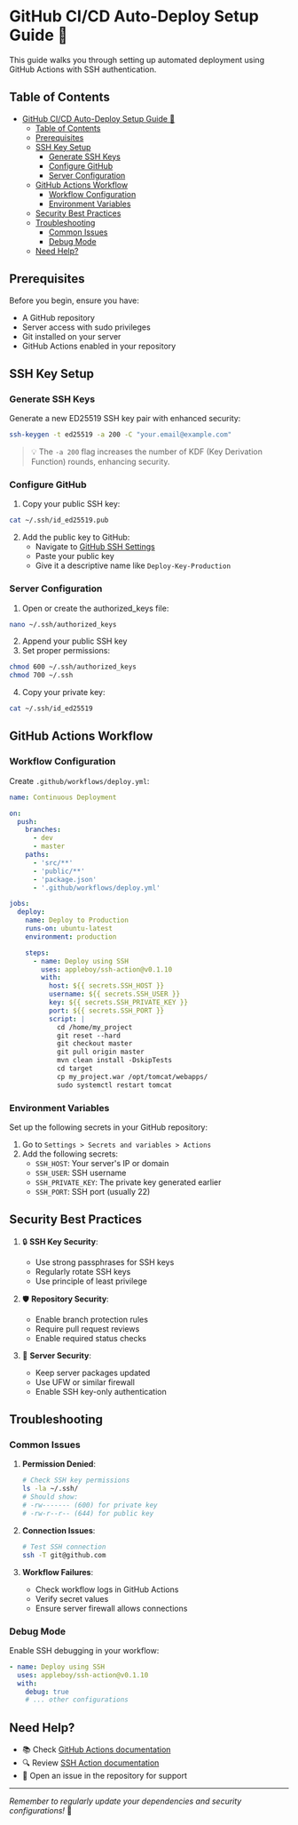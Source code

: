 # GitHub CI/CD Auto-Deploy Setup Guide 🚀

This guide walks you through setting up automated deployment using GitHub Actions with SSH authentication.

## Table of Contents
- [GitHub CI/CD Auto-Deploy Setup Guide 🚀](#github-cicd-auto-deploy-setup-guide-)
  - [Table of Contents](#table-of-contents)
  - [Prerequisites](#prerequisites)
  - [SSH Key Setup](#ssh-key-setup)
    - [Generate SSH Keys](#generate-ssh-keys)
    - [Configure GitHub](#configure-github)
    - [Server Configuration](#server-configuration)
  - [GitHub Actions Workflow](#github-actions-workflow)
    - [Workflow Configuration](#workflow-configuration)
    - [Environment Variables](#environment-variables)
  - [Security Best Practices](#security-best-practices)
  - [Troubleshooting](#troubleshooting)
    - [Common Issues](#common-issues)
    - [Debug Mode](#debug-mode)
  - [Need Help?](#need-help)

## Prerequisites

Before you begin, ensure you have:
- A GitHub repository
- Server access with sudo privileges
- Git installed on your server
- GitHub Actions enabled in your repository

## SSH Key Setup

### Generate SSH Keys

Generate a new ED25519 SSH key pair with enhanced security:

```bash
ssh-keygen -t ed25519 -a 200 -C "your.email@example.com"
```

> 💡 The `-a 200` flag increases the number of KDF (Key Derivation Function) rounds, enhancing security.

### Configure GitHub

1. Copy your public SSH key:
```bash
cat ~/.ssh/id_ed25519.pub
```

2. Add the public key to GitHub:
   - Navigate to [GitHub SSH Settings](https://github.com/settings/ssh/new)
   - Paste your public key
   - Give it a descriptive name like `Deploy-Key-Production`

### Server Configuration

1. Open or create the authorized_keys file:
```bash
nano ~/.ssh/authorized_keys
```

2. Append your public SSH key
3. Set proper permissions:
```bash
chmod 600 ~/.ssh/authorized_keys
chmod 700 ~/.ssh
```

4. Copy your private key:
```bash
cat ~/.ssh/id_ed25519
```

## GitHub Actions Workflow

### Workflow Configuration

Create `.github/workflows/deploy.yml`:

```yaml
name: Continuous Deployment

on:
  push:
    branches:
      - dev
      - master
    paths:
      - 'src/**'
      - 'public/**'
      - 'package.json'
      - '.github/workflows/deploy.yml'

jobs:
  deploy:
    name: Deploy to Production
    runs-on: ubuntu-latest
    environment: production

    steps:
      - name: Deploy using SSH
        uses: appleboy/ssh-action@v0.1.10
        with:
          host: ${{ secrets.SSH_HOST }}
          username: ${{ secrets.SSH_USER }}
          key: ${{ secrets.SSH_PRIVATE_KEY }}
          port: ${{ secrets.SSH_PORT }}
          script: |
            cd /home/my_project
            git reset --hard
            git checkout master
            git pull origin master
            mvn clean install -DskipTests
            cd target
            cp my_project.war /opt/tomcat/webapps/
            sudo systemctl restart tomcat
```

### Environment Variables

Set up the following secrets in your GitHub repository:
1. Go to `Settings > Secrets and variables > Actions`
2. Add the following secrets:
   - `SSH_HOST`: Your server's IP or domain
   - `SSH_USER`: SSH username
   - `SSH_PRIVATE_KEY`: The private key generated earlier
   - `SSH_PORT`: SSH port (usually 22)

## Security Best Practices

1. 🔒 **SSH Key Security**:
   - Use strong passphrases for SSH keys
   - Regularly rotate SSH keys
   - Use principle of least privilege

2. 🛡️ **Repository Security**:
   - Enable branch protection rules
   - Require pull request reviews
   - Enable required status checks

3. 🔐 **Server Security**:
   - Keep server packages updated
   - Use UFW or similar firewall
   - Enable SSH key-only authentication

## Troubleshooting

### Common Issues

1. **Permission Denied**:
   ```bash
   # Check SSH key permissions
   ls -la ~/.ssh/
   # Should show:
   # -rw------- (600) for private key
   # -rw-r--r-- (644) for public key
   ```

2. **Connection Issues**:
   ```bash
   # Test SSH connection
   ssh -T git@github.com
   ```

3. **Workflow Failures**:
   - Check workflow logs in GitHub Actions
   - Verify secret values
   - Ensure server firewall allows connections

### Debug Mode

Enable SSH debugging in your workflow:
```yaml
- name: Deploy using SSH
  uses: appleboy/ssh-action@v0.1.10
  with:
    debug: true
    # ... other configurations
```

## Need Help?

- 📚 Check [GitHub Actions documentation](https://docs.github.com/en/actions)
- 🔍 Review [SSH Action documentation](https://github.com/appleboy/ssh-action)
- 🐛 Open an issue in the repository for support

---
*Remember to regularly update your dependencies and security configurations!* 🔄